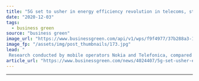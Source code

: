 ```yaml
---
title: "5G set to usher in energy efficiency revolution in telecoms, study finds"
date: "2020-12-03"
tags: 
  - business green
source: "business green"
image_url: "https://www.businessgreen.com/api/v1/wps/f9f4977/37b288a3-15d9-4d5f-a3e4-31c8f18a3808/4/5G-tower-185x114.jpg"
image_fp: "/assets/img/post_thumbnails/173.jpg"
lead: "
 Research conducted by mobile operators Nokia and Telefonica, compared 5G to legacy networks including 4G, finding the former to be far more efficient ..."
article_url: "https://www.businessgreen.com/news/4024407/5g-set-usher-energy-efficiency-revolution-telecoms-study"
---
```


---
